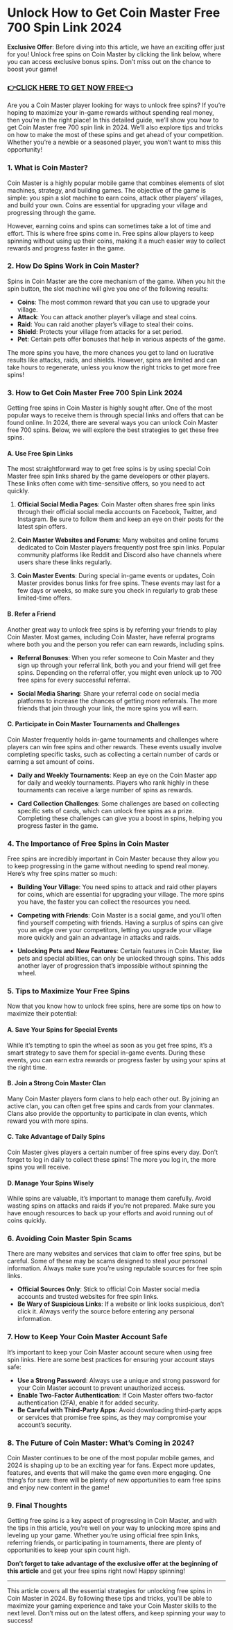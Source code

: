 # Unlock How to Get Coin Master Free 700 Spin Link 2024

**Exclusive Offer**: Before diving into this article, we have an exciting offer just for you! Unlock free spins on Coin Master by clicking the link below, where you can access exclusive bonus spins. Don’t miss out on the chance to boost your game!

### [👉CLICK HERE TO GET NOW FREE👈](https://freeforyou.xyz/cms/)

Are you a Coin Master player looking for ways to unlock free spins? If you’re hoping to maximize your in-game rewards without spending real money, then you’re in the right place! In this detailed guide, we’ll show you how to get Coin Master free 700 spin link in 2024. We’ll also explore tips and tricks on how to make the most of these spins and get ahead of your competition. Whether you’re a newbie or a seasoned player, you won’t want to miss this opportunity!

### 1. What is Coin Master?

Coin Master is a highly popular mobile game that combines elements of slot machines, strategy, and building games. The objective of the game is simple: you spin a slot machine to earn coins, attack other players’ villages, and build your own. Coins are essential for upgrading your village and progressing through the game.

However, earning coins and spins can sometimes take a lot of time and effort. This is where free spins come in. Free spins allow players to keep spinning without using up their coins, making it a much easier way to collect rewards and progress faster in the game.

### 2. How Do Spins Work in Coin Master?

Spins in Coin Master are the core mechanism of the game. When you hit the spin button, the slot machine will give you one of the following results:

- **Coins**: The most common reward that you can use to upgrade your village.
- **Attack**: You can attack another player’s village and steal coins.
- **Raid**: You can raid another player’s village to steal their coins.
- **Shield**: Protects your village from attacks for a set period.
- **Pet**: Certain pets offer bonuses that help in various aspects of the game.

The more spins you have, the more chances you get to land on lucrative results like attacks, raids, and shields. However, spins are limited and can take hours to regenerate, unless you know the right tricks to get more free spins!

### 3. How to Get Coin Master Free 700 Spin Link 2024

Getting free spins in Coin Master is highly sought after. One of the most popular ways to receive them is through special links and offers that can be found online. In 2024, there are several ways you can unlock Coin Master free 700 spins. Below, we will explore the best strategies to get these free spins.

#### A. Use Free Spin Links

The most straightforward way to get free spins is by using special Coin Master free spin links shared by the game developers or other players. These links often come with time-sensitive offers, so you need to act quickly.

1. **Official Social Media Pages**: Coin Master often shares free spin links through their official social media accounts on Facebook, Twitter, and Instagram. Be sure to follow them and keep an eye on their posts for the latest spin offers.
   
2. **Coin Master Websites and Forums**: Many websites and online forums dedicated to Coin Master players frequently post free spin links. Popular community platforms like Reddit and Discord also have channels where users share these links regularly.

3. **Coin Master Events**: During special in-game events or updates, Coin Master provides bonus links for free spins. These events may last for a few days or weeks, so make sure you check in regularly to grab these limited-time offers.

#### B. Refer a Friend

Another great way to unlock free spins is by referring your friends to play Coin Master. Most games, including Coin Master, have referral programs where both you and the person you refer can earn rewards, including spins.

- **Referral Bonuses**: When you refer someone to Coin Master and they sign up through your referral link, both you and your friend will get free spins. Depending on the referral offer, you might even unlock up to 700 free spins for every successful referral.

- **Social Media Sharing**: Share your referral code on social media platforms to increase the chances of getting more referrals. The more friends that join through your link, the more spins you will earn.

#### C. Participate in Coin Master Tournaments and Challenges

Coin Master frequently holds in-game tournaments and challenges where players can win free spins and other rewards. These events usually involve completing specific tasks, such as collecting a certain number of cards or earning a set amount of coins.

- **Daily and Weekly Tournaments**: Keep an eye on the Coin Master app for daily and weekly tournaments. Players who rank highly in these tournaments can receive a large number of spins as rewards.
  
- **Card Collection Challenges**: Some challenges are based on collecting specific sets of cards, which can unlock free spins as a prize. Completing these challenges can give you a boost in spins, helping you progress faster in the game.

### 4. The Importance of Free Spins in Coin Master

Free spins are incredibly important in Coin Master because they allow you to keep progressing in the game without needing to spend real money. Here’s why free spins matter so much:

- **Building Your Village**: You need spins to attack and raid other players for coins, which are essential for upgrading your village. The more spins you have, the faster you can collect the resources you need.

- **Competing with Friends**: Coin Master is a social game, and you’ll often find yourself competing with friends. Having a surplus of spins can give you an edge over your competitors, letting you upgrade your village more quickly and gain an advantage in attacks and raids.

- **Unlocking Pets and New Features**: Certain features in Coin Master, like pets and special abilities, can only be unlocked through spins. This adds another layer of progression that’s impossible without spinning the wheel.

### 5. Tips to Maximize Your Free Spins

Now that you know how to unlock free spins, here are some tips on how to maximize their potential:

#### A. Save Your Spins for Special Events

While it’s tempting to spin the wheel as soon as you get free spins, it’s a smart strategy to save them for special in-game events. During these events, you can earn extra rewards or progress faster by using your spins at the right time.

#### B. Join a Strong Coin Master Clan

Many Coin Master players form clans to help each other out. By joining an active clan, you can often get free spins and cards from your clanmates. Clans also provide the opportunity to participate in clan events, which reward you with more spins.

#### C. Take Advantage of Daily Spins

Coin Master gives players a certain number of free spins every day. Don’t forget to log in daily to collect these spins! The more you log in, the more spins you will receive.

#### D. Manage Your Spins Wisely

While spins are valuable, it’s important to manage them carefully. Avoid wasting spins on attacks and raids if you’re not prepared. Make sure you have enough resources to back up your efforts and avoid running out of coins quickly.

### 6. Avoiding Coin Master Spin Scams

There are many websites and services that claim to offer free spins, but be careful. Some of these may be scams designed to steal your personal information. Always make sure you’re using reputable sources for free spin links.

- **Official Sources Only**: Stick to official Coin Master social media accounts and trusted websites for free spin links.
- **Be Wary of Suspicious Links**: If a website or link looks suspicious, don’t click it. Always verify the source before entering any personal information.

### 7. How to Keep Your Coin Master Account Safe

It’s important to keep your Coin Master account secure when using free spin links. Here are some best practices for ensuring your account stays safe:

- **Use a Strong Password**: Always use a unique and strong password for your Coin Master account to prevent unauthorized access.
- **Enable Two-Factor Authentication**: If Coin Master offers two-factor authentication (2FA), enable it for added security.
- **Be Careful with Third-Party Apps**: Avoid downloading third-party apps or services that promise free spins, as they may compromise your account’s security.

### 8. The Future of Coin Master: What’s Coming in 2024?

Coin Master continues to be one of the most popular mobile games, and 2024 is shaping up to be an exciting year for fans. Expect more updates, features, and events that will make the game even more engaging. One thing’s for sure: there will be plenty of new opportunities to earn free spins and enjoy new content in the game!

### 9. Final Thoughts

Getting free spins is a key aspect of progressing in Coin Master, and with the tips in this article, you’re well on your way to unlocking more spins and leveling up your game. Whether you’re using official free spin links, referring friends, or participating in tournaments, there are plenty of opportunities to keep your spin count high.

**Don’t forget to take advantage of the exclusive offer at the beginning of this article** and get your free spins right now! Happy spinning!

---

This article covers all the essential strategies for unlocking free spins in Coin Master in 2024. By following these tips and tricks, you’ll be able to maximize your gaming experience and take your Coin Master skills to the next level. Don’t miss out on the latest offers, and keep spinning your way to success!
